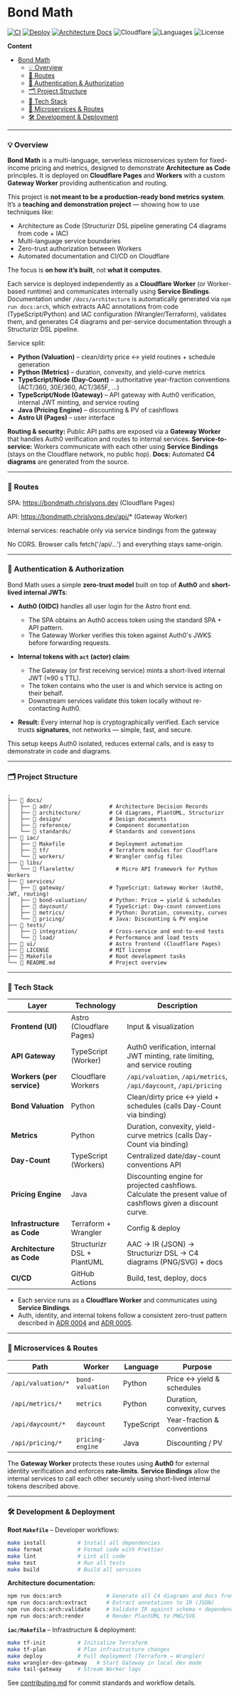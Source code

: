 # Bond Math

[![CI](https://github.com/chrislyons-dev/bond-arch-as-code/actions/workflows/ci.yml/badge.svg)](https://github.com/chrislyons-dev/bond-arch-as-code/actions/workflows/ci.yml)
[![Deploy](https://github.com/chrislyons-dev/bond-arch-as-code/actions/workflows/deploy.yml/badge.svg)](https://github.com/chrislyons-dev/bond-arch-as-code/actions/workflows/deploy.yml)
[![Architecture Docs](https://github.com/chrislyons-dev/bond-arch-as-code/actions/workflows/arch-docs.yml/badge.svg)](https://chrislyons-dev.github.io/bond-arch-as-code/architecture)
![Cloudflare](https://img.shields.io/badge/Platform-Cloudflare-orange)
![Languages](https://img.shields.io/badge/Languages-Python_|_TypeScript_|_Java-blue)
![License](https://img.shields.io/badge/License-MIT-green)

**Content**

- [Bond Math](#bond-math)
  - [💡 Overview](#-overview)
  - [🔀 Routes](#-routes)
  - [🔐 Authentication \& Authorization](#-authentication--authorization)
  - [🗂️ Project Structure](#️-project-structure)
  - [🧱 Tech Stack](#-tech-stack)
  - [🧩 Microservices \& Routes](#-microservices--routes)
  - [🛠️ Development \& Deployment](#️-development--deployment)

---

### 💡 Overview

**Bond Math** is a multi-language, serverless microservices system for
fixed-income pricing and metrics, designed to demonstrate **Architecture as
Code** principles. It is deployed on **Cloudflare Pages** and **Workers** with a
custom **Gateway Worker** providing authentication and routing.

This project is **not meant to be a production-ready bond metrics system**. It’s
a **teaching and demonstration project** — showing how to use techniques like:

- Architecture as Code (Structurizr DSL pipeline generating C4 diagrams from
  code + IAC)
- Multi-language service boundaries
- Zero-trust authorization between Workers
- Automated documentation and CI/CD on Cloudflare

The focus is **on how it’s built**, not **what it computes**.

Each service is deployed independently as a **Cloudflare Worker** (or
Worker-based runtime) and communicates internally using **Service Bindings**.
Documentation under `/docs/architecture` is automatically generated via
`npm run docs:arch`, which extracts AAC annotations from code
(TypeScript/Python) and IAC configuration (Wrangler/Terraform), validates them,
and generates C4 diagrams and per-service documentation through a Structurizr
DSL pipeline.

Service split:

- **Python (Valuation)** – clean/dirty price ↔ yield routines + schedule
  generation
- **Python (Metrics)** – duration, convexity, and yield-curve metrics
- **TypeScript/Node (Day-Count)** – authoritative year-fraction conventions
  (ACT/360, 30E/360, ACT/365F, …)
- **TypeScript/Node (Gateway)** – API gateway with Auth0 verification, internal
  JWT minting, and service routing
- **Java (Pricing Engine)** – discounting & PV of cashflows
- **Astro UI (Pages)** – user interface

**Routing & security:** Public API paths are exposed via a **Gateway Worker**
that handles Auth0 verification and routes to internal services.
**Service-to-service:** Workers communicate with each other using **Service
Bindings** (stays on the Cloudflare network, no public hop). **Docs:** Automated
**C4 diagrams** are generated from the source.

---

### 🔀 Routes

SPA: https://bondmath.chrislyons.dev (Cloudflare Pages)

API: https://bondmath.chrislyons.dev/api/* (Gateway Worker)

Internal services: reachable only via service bindings from the gateway

No CORS. Browser calls fetch('/api/...') and everything stays same-origin.

---

### 🔐 Authentication & Authorization

Bond Math uses a simple **zero-trust model** built on top of **Auth0** and
**short-lived internal JWTs**:

- **Auth0 (OIDC)** handles all user login for the Astro front end.
  - The SPA obtains an Auth0 access token using the standard SPA + API pattern.
  - The Gateway Worker verifies this token against Auth0's JWKS before
    forwarding requests.

- **Internal tokens with `act` (actor) claim**:
  - The Gateway (or first receiving service) mints a short-lived internal JWT
    (≈90 s TTL).
  - The token contains who the user is and which service is acting on their
    behalf.
  - Downstream services validate this token locally without re-contacting Auth0.

- **Result:** Every internal hop is cryptographically verified. Each service
  trusts **signatures**, not networks — simple, fast, and secure.

This setup keeps Auth0 isolated, reduces external calls, and is easy to
demonstrate in code and diagrams.

---

### 🗂️ Project Structure

```
.
├── 📁 docs/
│   ├── 📁 adr/                  # Architecture Decision Records
│   ├── 📁 architecture/         # C4 diagrams, PlantUML, Structurizr
│   ├── 📁 design/               # Design documents
│   ├── 📁 reference/            # Component documentation
│   └── 📁 standards/            # Standards and conventions
├── 📁 iac/
│   ├── 📄 Makefile              # Deployment automation
│   ├── 📁 tf/                   # Terraform modules for Cloudflare
│   └── 📁 workers/              # Wrangler config files
├── 📁 libs/
│   └── 📁 flarelette/             # Micro API framework for Python Workers
├── 📁 services/
│   ├── 📁 gateway/              # TypeScript: Gateway Worker (Auth0, JWT, routing)
│   ├── 📁 bond-valuation/       # Python: Price ↔ yield & schedules
│   ├── 📁 daycount/             # TypeScript: Day-count conventions
│   ├── 📁 metrics/              # Python: Duration, convexity, curves
│   └── 📁 pricing/              # Java: Discounting & PV engine
├── 📁 tests/
│   ├── 📁 integration/          # Cross-service and end-to-end tests
│   └── 📁 load/                 # Performance and load tests
├── 📁 ui/                       # Astro frontend (Cloudflare Pages)
├── 📄 LICENSE                   # MIT license
├── 📄 Makefile                  # Root development tasks
└── 📄 README.md                 # Project overview
```

---

### 🧱 Tech Stack

| Layer                      | Technology                 | Description                                                                                                  |
| -------------------------- | -------------------------- | ------------------------------------------------------------------------------------------------------------ |
| **Frontend (UI)**          | Astro (Cloudflare Pages)   | Input & visualization                                                                                        |
| **API Gateway**            | TypeScript (Worker)        | Auth0 verification, internal JWT minting, rate limiting, and service routing                                 |
| **Workers (per service)**  | Cloudflare Workers         | `/api/valuation`, `/api/metrics`, `/api/daycount`, `/api/pricing`                                            |
| **Bond Valuation**         | Python                     | Clean/dirty price ↔ yield + schedules (calls Day-Count via binding)                                         |
| **Metrics**                | Python                     | Duration, convexity, yield-curve metrics (calls Day-Count via binding)                                       |
| **Day-Count**              | TypeScript (Workers)       | Centralized date/day-count conventions API                                                                   |
| **Pricing Engine**         | Java                       | Discounting engine for projected cashflows. Calculate the present value of cashflows given a discount curve. |
| **Infrastructure as Code** | Terraform + Wrangler       | Config & deploy                                                                                              |
| **Architecture as Code**   | Structurizr DSL + PlantUML | AAC → IR (JSON) → Structurizr DSL → C4 diagrams (PNG/SVG) + docs                                             |
| **CI/CD**                  | GitHub Actions             | Build, test, deploy, docs                                                                                    |

- Each service runs as a **Cloudflare Worker** and communicates using **Service
  Bindings**.
- Auth, identity, and internal tokens follow a consistent zero-trust pattern
  described in [ADR 0004](./docs/adr/0004-identity-provider-auth0.md) and
  [ADR 0005](./docs/adr/0005-zero-trust-authorization.md).

---

### 🧩 Microservices & Routes

| Path               | Worker           | Language   | Purpose                     |
| ------------------ | ---------------- | ---------- | --------------------------- |
| `/api/valuation/*` | `bond-valuation` | Python     | Price ↔ yield & schedules  |
| `/api/metrics/*`   | `metrics`        | Python     | Duration, convexity, curves |
| `/api/daycount/*`  | `daycount`       | TypeScript | Year-fraction & conventions |
| `/api/pricing/*`   | `pricing-engine` | Java       | Discounting / PV            |

The **Gateway Worker** protects these routes using **Auth0** for external
identity verification and enforces **rate-limits**. **Service Bindings** allow
the internal services to call each other securely using short-lived internal
tokens described above.

---

### 🛠️ Development & Deployment

**Root `Makefile`** – Developer workflows:

```bash
make install          # Install all dependencies
make format           # Format code with Prettier
make lint             # Lint all code
make test             # Run all tests
make build            # Build all services
```

**Architecture documentation:**

```bash
npm run docs:arch              # Generate all C4 diagrams and docs from AAC annotations
npm run docs:arch:extract      # Extract annotations to IR (JSON)
npm run docs:arch:validate     # Validate IR against schema + dependencies
npm run docs:arch:render       # Render PlantUML to PNG/SVG
```

**`iac/Makefile`** – Infrastructure & deployment:

```bash
make tf-init          # Initialize Terraform
make tf-plan          # Plan infrastructure changes
make deploy           # Full deployment (Terraform → Wrangler)
make wrangler-dev-gateway   # Start Gateway in local dev mode
make tail-gateway     # Stream Worker logs
```

See [contributing.md](./contributing.md) for commit standards and workflow
details.
